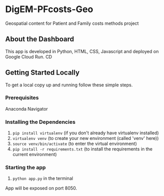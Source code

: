 # DigEM-PFcosts-Geo
Geospatial content for Patient and Family costs methods project 

## About the Dashboard
This app is developed in Python, HTML, CSS, Javascript and deployed on Google Cloud Run. CD

<!-- GETTING STARTED -->
## Getting Started Locally

To get a local copy up and running follow these simple steps.

### Prerequisites
Anaconda Navigator

### Installing the Dependencies

1. `pip install virtualenv` (if you don't already have virtualenv installed)
2. `virtualenv venv` (to create your new environment (called 'venv' here))
3. `source venv/bin/activate` (to enter the virtual environment)
4. `pip install -r requirements.txt` (to install the requirements in the current environment)


### Starting the app

1. `python app.py` in the terminal

App will be exposed on port 8050.